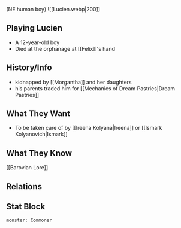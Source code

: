 (NE human boy)
![[Lucien.webp|200]]
## Playing Lucien
- A 12-year-old boy
- Died at the orphanage at [[Felix]]'s hand

## History/Info
- kidnapped by [[Morgantha]] and her daughters
- his parents traded him for [[Mechanics of Dream Pastries|Dream Pastries]]

## What They Want
- To be taken care of by [[Ireena Kolyana|Ireena]] or [[Ismark Kolyanovich|Ismark]]

## What They Know
[[Barovian Lore]]

## Relations

## Stat Block

```statblock
monster: Commoner
```

```dataviewjs
```